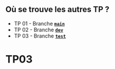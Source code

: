 ## Où se trouve les autres TP ?
- TP 01 - Branche [**`main`**](https://github.com/Itoshuga/ElasticSearch-ISITECH/tree/main)
- TP 02 - Branche [**`dev`**](https://github.com/Itoshuga/ElasticSearch-ISITECH/tree/dev)
- TP 03 - Branche [**`test`**](https://github.com/Itoshuga/ElasticSearch-ISITECH/tree/test)

# TP03